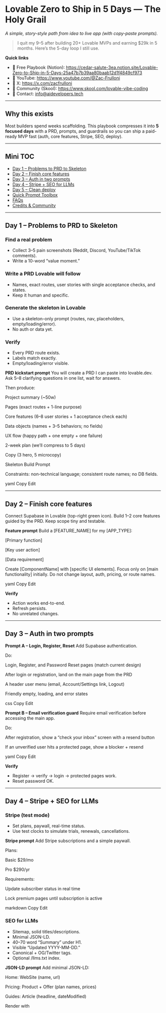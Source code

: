 # Lovable Zero to Ship in 5 Days — The Holy Grail

*A simple, story-style path from idea to live app (with copy-paste prompts).*

> I quit my 9–5 after building 20+ Lovable MVPs and earning $29k in 5 months. Here’s the 5-day loop I still use.

**Quick links**

- 📘 Free Playbook (Notion): https://cedar-salute-3ea.notion.site/Lovable-Zero-to-Ship-in-5-Days-25a47b7b39aa80baab12d1f4849cf973  
- 🎥 YouTube: https://www.youtube.com/@Zac-Frulloni  
- 💬 X: https://x.com/zacfrulloni  
- 👥 Community (Skool): https://www.skool.com/lovable-vibe-coding  
- 📧 Contact: info@aidevelopers.tech

---

## Why this exists

Most builders spend weeks scaffolding. This playbook compresses it into **5 focused days** with a PRD, prompts, and guardrails so you can ship a paid-ready MVP fast (auth, core features, Stripe, SEO, deploy).

---

## Mini TOC

- [Day 1 – Problems to PRD to Skeleton](#day-1--problems-to-prd-to-skeleton)  
- [Day 2 – Finish core features](#day-2--finish-core-features)  
- [Day 3 – Auth in two prompts](#day-3--auth-in-two-prompts)  
- [Day 4 – Stripe + SEO for LLMs](#day-4--stripe--seo-for-llms)  
- [Day 5 – Clean deploy](#day-5--clean-deploy)  
- [Quick Prompt Toolbox](#quick-prompt-toolbox)  
- [FAQs](#faqs)  
- [Credits & Community](#credits--community)

---

## Day 1 – Problems to PRD to Skeleton

### Find a real problem
- Collect 3–5 pain screenshots (Reddit, Discord, YouTube/TikTok comments).
- Write a 10-word “value moment.”

### Write a PRD Lovable will follow
- Names, exact routes, user stories with single acceptance checks, and states.
- Keep it human and specific.

### Generate the skeleton in Lovable
- Use a skeleton-only prompt (routes, nav, placeholders, empty/loading/error).
- No auth or data yet.

### Verify
- Every PRD route exists.
- Labels match exactly.
- Empty/loading/error visible.

**PRD kickstart prompt**
You will create a PRD I can paste into lovable.dev.
Ask 5–8 clarifying questions in one list, wait for answers.

Then produce:

Project summary (~50w)

Pages (exact routes + 1-line purpose)

Core features (6–8 user stories + 1 acceptance check each)

Data objects (names + 3–5 behaviors; no fields)

UX flow (happy path + one empty + one failure)

2-week plan (we’ll compress to 5 days)

Copy (3 hero, 5 microcopy)

Skeleton Build Prompt

Constraints: non-technical language; consistent route names; no DB fields.

yaml
Copy
Edit

---

## Day 2 – Finish core features

Connect Supabase in Lovable (top-right green icon). Build 1–2 core features guided by the PRD. Keep scope tiny and testable.

**Feature prompt**
Build a [FEATURE_NAME] for my [APP_TYPE]:

[Primary function]

[Key user action]

[Data requirement]

Create [ComponentName] with [specific UI elements].
Focus only on [main functionality] initially.
Do not change layout, auth, pricing, or route names.

yaml
Copy
Edit

**Verify**
- Action works end-to-end.  
- Refresh persists.  
- No unrelated changes.

---

## Day 3 – Auth in two prompts

**Prompt A – Login, Register, Reset**
Add Supabase authentication.

Do:

Login, Register, and Password Reset pages (match current design)

After login or registration, land on the main page from the PRD

A header user menu (email, Account/Settings link, Logout)

Friendly empty, loading, and error states

css
Copy
Edit

**Prompt B – Email verification guard**
Require email verification before accessing the main app.

Do:

After registration, show a “check your inbox” screen with a resend button

If an unverified user hits a protected page, show a blocker + resend

yaml
Copy
Edit

**Verify**
- Register → verify → login → protected pages work.  
- Reset password OK.

---

## Day 4 – Stripe + SEO for LLMs

### Stripe (test mode)
- Set plans, paywall, real-time status.  
- Use test clocks to simulate trials, renewals, cancellations.

**Stripe prompt**
Add Stripe subscriptions and a simple paywall.

Plans:

Basic $29/mo

Pro $290/yr

Requirements:

Update subscriber status in real time

Lock premium pages until subscription is active

markdown
Copy
Edit

### SEO for LLMs
- Sitemap, solid titles/descriptions.  
- Minimal JSON-LD.  
- 40–70 word “Summary” under H1.  
- Visible “Updated YYYY-MM-DD.”  
- Canonical + OG/Twitter tags.  
- Optional /llms.txt index.

**JSON-LD prompt**
Add minimal JSON-LD:

Home: WebSite (name, url)

Pricing: Product + Offer (plan names, prices)

Guides: Article (headline, dateModified)

Render with <script type="application/ld+json"> matching visible content.

yaml
Copy
Edit

---

## Day 5 – Clean deploy

**Option A**: Deploy inside Lovable with a custom domain.  
**Option B**: Push to GitHub → Vercel/Netlify (dev/main branches).

**Final check**
- Routes match PRD.  
- Auth + Stripe pass.  
- SEO basics present.  
- Core flow demos in under 2 minutes.

---

## Quick Prompt Toolbox

**Constrain scope**
Touch only these files: [list]. Do not modify layouts, auth, pricing, or global styles.

markdown
Copy
Edit

**Investigate before coding**
List the 3 most likely causes of <bug> and how to confirm each. Wait for approval before changing code.

vbnet
Copy
Edit

**Try a new angle**
Use a different solution than before. Keep the same scope and constraints.

yaml
Copy
Edit

**UI nit (Visual Edit)**  
“Reduce top padding by half and left align the text.”

---

## FAQs

**Do I need Cursor?**  
Only if your app is complex. For most micro-SaaS, Lovable is enough.

**Will clients care that it’s AI-assisted?**  
Clients care about outcomes. Show a working product and clean code.

**How much time per day?**  
Plan 1–3 focused hours for 5 days. Short, scoped prompts beat marathons.

---

## Credits & Community

Created by **Zac Frulloni**. This playbook (and the Notion version) is free. If you want help getting your first Upwork client, stuck on prompts, or need reviews:

- 👥 Join the Skool community: https://www.skool.com/lovable-vibe-coding  
- 📘 Free Playbook (Notion): https://cedar-salute-3ea.notion.site/Lovable-Zero-to-Ship-in-5-Days-25a47b7b39aa80baab12d1f4849cf973

If this saved you time, **star this repo** and share it with a builder who needs momentum.
